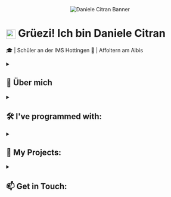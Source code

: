 <div align="center">
  <img src="https://github.com/danielecitran/danielecitran/blob/main/danielecitran.gif" alt="Daniele Citran Banner" />
</div>

# <img src="https://raw.githubusercontent.com/TheDudeThatCode/TheDudeThatCode/master/Assets/Hi.gif" alt="wave" width="25px" style="vertical-align:middle"/> Grüezi! Ich bin Daniele Citran  

🎓 | Schüler an der IMS Hottingen
📍 | Affoltern am Albis 

<details>
  <summary><h2>🚀 Über mich</h2></summary>

  Great to meet you here! My name is Daniele and I would like to further deepen my knowledge of software development and work on exciting projects to gain practical experience. I am particularly      interested in **web development** and **data-driven applications**. My goal is to improve my skills and to explore the tech world. 💡   
  Away from the world of bits and bytes, I love spending time outside. Whether I’m hanging out with friends at the park, going for a bike ride, or just taking a walk to relax, being outdoors helps    me clear my head. I also enjoy exploring new places and trying out different activities. I enjoy exploring modern technologies and believe in **learning by doing!**

</details>

<details>
  <summary><h2>🛠️ I've programmed with:</h2></summary>

- **Programming Languages:** Python, JavaScript  
- **Web Development:** HTML5, CSS3, React, Flask  
- **Databases:** MySQL, MongoDB  
- **Other Tools:** Git, Docker, Shell/Bash  

</details>

<details>
  <summary><h2>🚀 My Projects:</h2></summary>

  Here are some of my projects that highlight my skills and interests:

  - **Project 1**: Description  
  - **Project 2**: Description  
  - **Project 3**: Description  

  Feel free to check out my GitHub repositories to see more of my work!

</details>

<details>
  <summary><h2>📫 Get in Touch:</h2></summary>

  You can reach me 
  via Email: [daniele.ctr.zh@icloud.com](mailto:daniele.ctr.zh@icloud.com)  
  via Telefon: 

</details>
